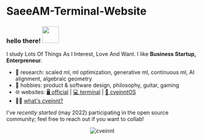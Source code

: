 # SaeeAM-Terminal-Website

### hello there! <img src="https://media.giphy.com/media/hvRJCLFzcasrR4ia7z/giphy.gif" width="44">

I study Lots Of Things As I Interest, Love And Want. I like **Business Startup, Enterpreneur**.

- 🔭 research: scaled ml, ml optimization, generative ml, continuous ml, AI alignment, algebraic geometry
- 🌱 hobbies: product & software design, philosophy, guitar, gaming
- 🌐 websites: [🖥️ official](https://wensenwu.com) | [💻 terminal](https://cveinnt.com) | [💾 cveinntOS](https://cveinnt.org/)
- 🤷‍♂️ [what's cveinnt?](https://wensenwu.com/cveinnt)

I've _recently started_ (may 2022) participating in the open source community; feel free to reach out if you want to collab!

<p align="center"> <img src="https://github-readme-stats.vercel.app/api?username=cveinnt&count_private=false&show_icons=true&hide_border=true&theme=tokyonight" alt="cveinnt" />
